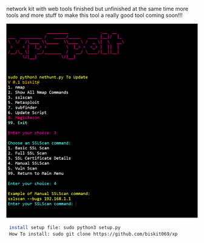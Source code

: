 network kit with web tools finished but unfinished at the same time more tools and more stuff to make this tool a really good tool coming soon!!!

<img src="screenshot.png" alt="Main Menu Screenshot" width="600">



```bash
 install setup file: sudo python3 setup.py 
 How To install: sudo git clone https://github.com/biskit069/xp 

